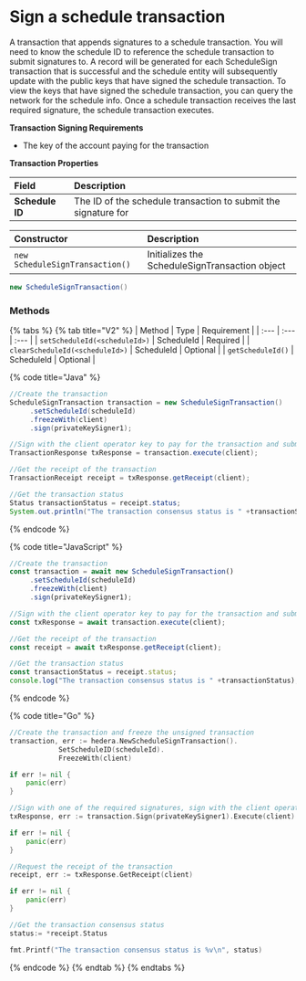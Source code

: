 # Sign a schedule transaction

A transaction that appends signatures to a schedule transaction. You will need to know the schedule ID to reference the schedule transaction to submit signatures to. A record will be generated for each ScheduleSign transaction that is successful and the schedule entity will subsequently update with the public keys that have signed the schedule transaction. To view the keys that have signed the schedule transaction, you can query the network for the schedule info. Once a schedule transaction receives the last required signature, the schedule transaction executes.

**Transaction Signing Requirements**

* The key of the account paying for the transaction

**Transaction Properties**

| Field | Description |
| :--- | :--- |
| **Schedule ID** | The ID of the schedule transaction to submit the signature for |

| Constructor | Description |
| :--- | :--- |
| `new ScheduleSignTransaction()` | Initializes the ScheduleSignTransaction object |

```java
new ScheduleSignTransaction()
```

### Methods

{% tabs %}
{% tab title="V2" %}
| Method | Type | Requirement |
| :--- | :--- | :--- |
| `setScheduleId(<scheduleId>)` | ScheduleId | Required |
| `clearScheduleId(<scheduleId>)` | ScheduleId | Optional |
| `getScheduleId()` | ScheduleId | Optional |

{% code title="Java" %}
```java
//Create the transaction
ScheduleSignTransaction transaction = new ScheduleSignTransaction()
     .setScheduleId(scheduleId)
     .freezeWith(client)
     .sign(privateKeySigner1);

//Sign with the client operator key to pay for the transaction and submit to a Hedera network
TransactionResponse txResponse = transaction.execute(client);

//Get the receipt of the transaction
TransactionReceipt receipt = txResponse.getReceipt(client);

//Get the transaction status
Status transactionStatus = receipt.status;
System.out.println("The transaction consensus status is " +transactionStatus);
```
{% endcode %}

{% code title="JavaScript" %}
```javascript
//Create the transaction
const transaction = await new ScheduleSignTransaction()
     .setScheduleId(scheduleId)
     .freezeWith(client)
     .sign(privateKeySigner1);

//Sign with the client operator key to pay for the transaction and submit to a Hedera network
const txResponse = await transaction.execute(client);

//Get the receipt of the transaction
const receipt = await txResponse.getReceipt(client);

//Get the transaction status
const transactionStatus = receipt.status;
console.log("The transaction consensus status is " +transactionStatus);
```
{% endcode %}

{% code title="Go" %}
```go
//Create the transaction and freeze the unsigned transaction
transaction, err := hedera.NewScheduleSignTransaction().
			SetScheduleID(scheduleId).
			FreezeWith(client)

if err != nil {
	panic(err)
}

//Sign with one of the required signatures, sign with the client operator private key and submit the transaction to a Hedera networ
txResponse, err := transaction.Sign(privateKeySigner1).Execute(client)

if err != nil {
	panic(err)
}

//Request the receipt of the transaction
receipt, err := txResponse.GetReceipt(client)

if err != nil {
	panic(err)
}

//Get the transaction consensus status
status:= *receipt.Status

fmt.Printf("The transaction consensus status is %v\n", status)
```
{% endcode %}
{% endtab %}
{% endtabs %}



